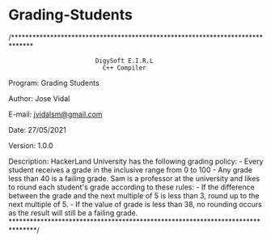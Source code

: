 # Grading-Students
/******************************************************************************

                            DigySoft E.I.R.L
                              C++ Compiler

Program: Grading Students

Author: Jose Vidal

E-mail: jvidalsm@gmail.com

Date: 27/05/2021

Version: 1.0.0

Description:
HackerLand University has the following grading policy:  - Every student receives a grade in the inclusive range from 0 to 100 - Any grade less than 40 is a failing grade.  Sam is a professor at the university and likes to round each student's grade according to these rules:  - If the difference between the grade and the next multiple of 5 is less than 3, round up to the next multiple of 5. - If the value of grade is less than 38, no rounding occurs as the result will still be a failing grade.
*******************************************************************************/
